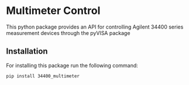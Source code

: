 # Multimeter Control

This python package provides an API for controlling Agilent 34400 series measurement devices through the pyVISA package

## Installation

For installing this package run the following command:

```bash
pip install 34400_multimeter